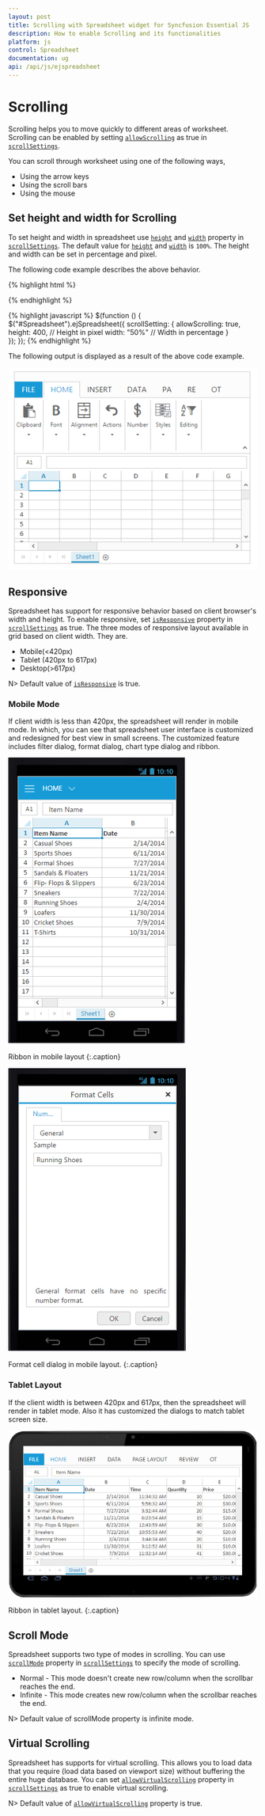 ```yaml
---
layout: post
title: Scrolling with Spreadsheet widget for Syncfusion Essential JS
description: How to enable Scrolling and its functionalities
platform: js
control: Spreadsheet
documentation: ug
api: /api/js/ejspreadsheet
--- 
```


# Scrolling

Scrolling helps you to move quickly to different areas of worksheet. Scrolling can be enabled by setting [`allowScrolling`](https://help.syncfusion.com/api/js/ejspreadsheet#members:scrollsettings-allowscrolling "allowScrolling") as true in [`scrollSettings`](https://help.syncfusion.com/api/js/ejspreadsheet#members:scrollsettings "scrollSettings"). 

You can scroll through worksheet using one of the following ways,

* Using the arrow keys
* Using the scroll bars
* Using the mouse

## Set height and width for Scrolling

To set height and width in spreadsheet use [`height`](https://help.syncfusion.com/api/js/ejspreadsheet#members:scrollsettings-height "height") and [`width`](https://help.syncfusion.com/api/js/ejspreadsheet#members:scrollsettings-width "width") property in [`scrollSettings`](https://help.syncfusion.com/api/js/ejspreadsheet#members:scrollsettings "scrollSettings"). The default value for [`height`](https://help.syncfusion.com/api/js/ejspreadsheet#members:scrollsettings-height "height") and [`width`](https://help.syncfusion.com/api/js/ejspreadsheet#members:scrollsettings-width "width") is `100%`. The height and width can be set in percentage and pixel. 

The following code example describes the above behavior.

{% highlight html %}
<div id="Spreadsheet"></div> 
{% endhighlight %}

{% highlight javascript %}
$(function () {
    $("#Spreadsheet").ejSpreadsheet({
        scrollSetting: {
            allowScrolling: true,
            height: 400, // Height in pixel
            width: "50%" // Width in percentage
        }   
    });
});
{% endhighlight %}

The following output is displayed as a result of the above code example.

![](Scrolling_images/Scrolling_img1.png)

## Responsive

Spreadsheet has support for responsive behavior based on client browser's width and height. To enable responsive, set [`isResponsive`](https://help.syncfusion.com/api/js/ejspreadsheet#members:scrollsettings-isresponsive "isResponsive") property in [`scrollSettings`](https://help.syncfusion.com/api/js/ejspreadsheet#members:scrollsettings "scrollSettings") as true. The three modes of responsive layout available in grid based on client width. They are.

* Mobile(<420px)
* Tablet (420px to 617px)
* Desktop(>617px)

N> Default value of [`isResponsive`](https://help.syncfusion.com/api/js/ejspreadsheet#members:scrollsettings-isresponsive "isResponsive") is true.

### Mobile Mode

If client width is less than 420px, the spreadsheet will render in mobile mode. In which, you can see that spreadsheet user interface is customized and redesigned for best view in small screens. The customized feature includes filter dialog, format dialog, chart type dialog and ribbon.

![](Scrolling_images/Scrolling_img2.png)

Ribbon in mobile layout
{:.caption}

![](Scrolling_images/Scrolling_img3.png)

Format cell dialog in mobile layout.
{:.caption}

### Tablet Layout

If the client width is between 420px and 617px, then the spreadsheet will render in tablet mode. Also it has customized the dialogs to match tablet screen size.

![](Scrolling_images/Scrolling_img4.png)

Ribbon in tablet layout.
{:.caption}

## Scroll Mode

Spreadsheet supports two type of modes in scrolling. You can use [`scrollMode`](https://help.syncfusion.com/api/js/ejspreadsheet#members:scrollsettings-scrollmode "scrollMode") property in [`scrollSettings`](https://help.syncfusion.com/api/js/ejspreadsheet#members:scrollsettings "scrollSettings") to specify the mode of scrolling.

* Normal - This mode doesn't create new row/column when the scrollbar reaches the end.
* Infinite - This mode creates new row/column when the scrollbar reaches the end.

N> Default value of scrollMode property is infinite mode.

## Virtual Scrolling

Spreadsheet has supports for virtual scrolling. This allows you to load data that you require (load data based on viewport size) without buffering the entire huge database. You can set [`allowVirtualScrolling`](https://help.syncfusion.com/api/js/ejspreadsheet#members:scrollsettings-allowvirtualscrolling "allowVirtualScrolling") property in [`scrollSettings`](https://help.syncfusion.com/api/js/ejspreadsheet#members:scrollsettings "scrollSettings") as true to enable virtual scrolling.

N> Default value of [`allowVirtualScrolling`](https://help.syncfusion.com/api/js/ejspreadsheet#members:scrollsettings-allowvirtualscrolling "allowVirtualScrolling") property is true.

